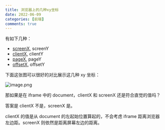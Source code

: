 ```yaml
---
title: 浏览器上的几种xy坐标
date: 2022-06-09
categories: [前端]
comments: true
---
```


有如下几种：

- [screenX](https://developer.mozilla.org/zh-CN/docs/Web/API/MouseEvent/screenX), screenY
- [clientX](https://developer.mozilla.org/zh-CN/docs/Web/API/MouseEvent/clientX), clientY
- [pageX](https://developer.mozilla.org/zh-CN/docs/Web/API/MouseEvent/pageX), pageY
- [offsetX](https://developer.mozilla.org/en-US/docs/Web/API/MouseEvent/offsetX), offsetY

<!-- more -->

下面这张图可以很好的对比展示这几种 xy 坐标：

![image.png](https://s2.loli.net/2022/06/09/CgevqWi37jV6TwZ.png)

那如果是在 iframe 中的 document，clientX 和 screenX 还是符合直觉的值吗？

答案是 clientX 不是，screenX 是。

clientX 的值是从 document 的左起始位置算起的，不会考虑 iframe 距离浏览器左边距。screenX 则依然是距离屏幕左边的距离。

